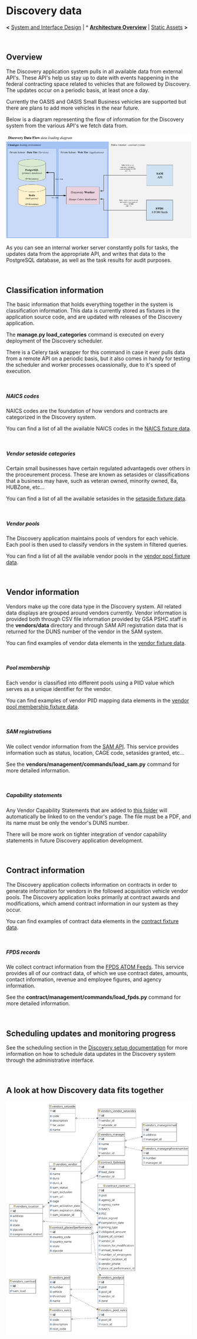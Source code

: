 
# Discovery data

**<** [System and Interface Design](design.md) | **^** **[Architecture Overview](readme.md)** | [Static Assets](assets.md) **>**

<br/>

## Overview

The Discovery application system pulls in all available data from external API's.  These API's help us stay up to date with events happening in the federal contracting space related to vehicles that are followed by Discovery.  The updates occur on a periodic basis, at least once a day.

Currently the OASIS and OASIS Small Business vehicles are supported but there are plans to add more vehicles in the near future.

Below is a diagram representing the flow of information for the Discovery system from the various API's we fetch data from.

![Discovery data](../images/Discovery-DataFlow-APIs.png)

As you can see an internal worker server constantly polls for tasks, the updates data from the appropriate API, and writes that data to the PostgreSQL database, as well as the task results for audit purposes.

<br/>

## Classification information

The basic information that holds everything together in the system is classification information.  This data is currently stored as fixtures in the application source code, and are updated with releases of the Discovery application.

The **manage.py load_categories** command is executed on every deployment of the Discovery scheduler.

There is a Celery task wrapper for this command in case it ever pulls data from a remote API on a periodic basis, but it also comes in handy for testing the scheduler and worker processes ocassionally, due to it's speed of execution.

<br/>

##### NAICS codes

NAICS codes are the foundation of how vendors and contracts are categorized in the Discovery system.

You can find a list of all the available NAICS codes in the [NAICS fixture data](https://github.com/PSHCDevOps/discovery/blob/master/vendors/fixtures/naics.json).

<br/>

##### Vendor setaside categories

Certain small businesses have certain regulated advantageds over others in the proceurement process.  These are known as setasides or classifications that a business may have, such as veteran owned, minority owned, 8a, HUBZone, etc...

You can find a list of all the available setasides in the [setaside fixture data](https://github.com/PSHCDevOps/discovery/blob/master/vendors/fixtures/setasides.json).

<br/>

##### Vendor pools

The Discovery application maintains pools of vendors for each vehicle.  Each pool is then used to classify vendors in the system in filtered queries.

You can find a list of all the available vendor pools in the [vendor pool fixture data](https://github.com/PSHCDevOps/discovery/blob/master/vendors/fixtures/pools.json).

<br/>

## Vendor information

Vendors make up the core data type in the Discovery system.  All related data displays are grouped around vendors currently.  Vendor information is provided both through CSV file information provided by GSA PSHC staff in the **vendors/data** directory and through SAM API registration data that is returned for the DUNS number of the vendor in the SAM system.

You can find examples of vendor data elements in the [vendor fixture data](https://github.com/PSHCDevOps/discovery/blob/master/vendors/fixtures/vendors.json).

<br/>

##### Pool membership

Each vendor is classified into different pools using a PIID value which serves as a unique identifier for the vendor.

You can find examples of vendor PIID mapping data elements in the [vendor pool membership fixture data](https://github.com/PSHCDevOps/discovery/blob/master/vendors/fixtures/poolmemberships.json).

<br/>

##### SAM registrations

We collect vendor information from the [SAM API](https://gsa.github.io/sam_api/sam/).  This service provides information such as status, location, CAGE code, setasides granted, etc...

See the **vendors/management/commands/load_sam.py** command for more detailed information.

<br/>

##### Capability statements

Any Vendor Capability Statements that are added to [this folder](https://github.com/PSHCDevOps/discovery/tree/master/discovery_site/static/discovery_site/capability_statements) will automatically be linked to on the vendor's page. The file must be a PDF, and its name must be only the vendor's DUNS number.

There will be more work on tighter integration of vendor capability statements in future Discovery application development.

<br/>

## Contract information

The Discovery application collects information on contracts in order to generate information for vendors in the followed acquisition vehicle vendor pools.  The Discovery application looks primarily at contract awards and modifications, which amend contract information in our system as they occur.

You can find examples of contract data elements in the [contract fixture data](https://github.com/PSHCDevOps/discovery/blob/master/contract/fixtures/contracts.json).

<br/>

##### FPDS records

We collect contract information from the [FPDS ATOM Feeds](https://www.fpds.gov/wiki/index.php/ATOM_Feed_FAQ).  This service provides all of our contract data, of which we use contract dates, amounts, contact information, revenue and employee figures, and agency information.

See the **contract/management/commands/load_fpds.py** command for more detailed information.

<br/>

## Scheduling updates and monitoring progress

See the scheduling section in the [Discovery setup documentation](../start/setup.md) for more information on how to schedule data updates in the Discovery system through the administrative interface.

<br/>

## A look at how Discovery data fits together

![Discovery schema](../images/Discovery-DB-Schema.png)

<br/>

